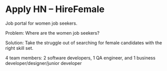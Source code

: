 # Apply HN – HireFemale

Job portal for women job seekers.<p>Problem: Where are the women job seekers?<p>Solution: Take the struggle out of searching for female candidates with the right skill set.<p>4 team members: 2 software developers, 1 QA engineer, and 1 business developer&#x2F;designer&#x2F;junior developer
